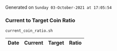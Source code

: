 Generated on `Sunday 03-October-2021 at 17:05:54`

### Current to Target Coin Ratio
`current_coin_ratio.sh`

Date|Current|Target|Ratio
---|---|---|---
